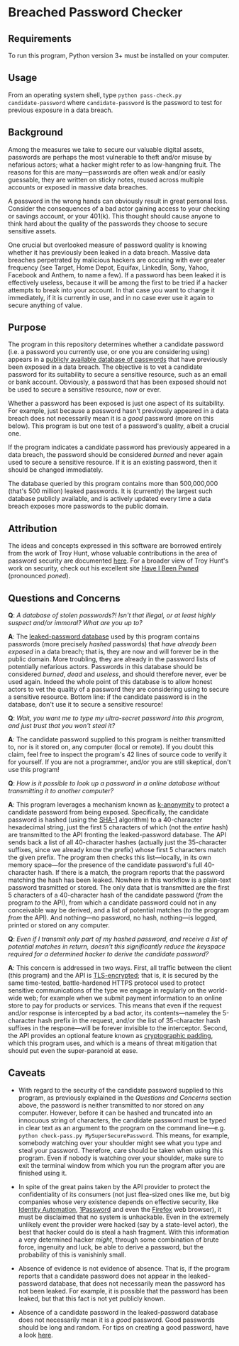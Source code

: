 # Breached Password Checker

## Requirements
To run this program, Python version 3+ must be installed on your computer.

## Usage
From an operating system shell, type <code>python pass-check.py candidate-password</code> where <code>candidate-password</code> is the password to test for previous exposure in a data breach.

## Background
Among the measures we take to secure our valuable digital assets, passwords are perhaps the most vulnerable to theft and/or misuse by nefarious actors; what a hacker might refer to as low-hangning fruit. The reasons for this are many&mdash;passwords are often weak and/or easily guessable, they are written on sticky notes, reused across multiple accounts or exposed in massive data breaches.

A password in the wrong hands can obviously result in great personal loss. Consider the consequences of a bad actor gaining access to your checking or savings account, or your 401(k). This thought should cause anyone to think hard about the quality of the passwords they choose to secure sensitive assets.

One crucial but overlooked measure of password quality is knowing whether it has previously been leaked in a data breach. Massive data breaches perpetrated by malicious hackers are occuring with ever greater frequency (see Target, Home Depot, Equifax, LinkedIn, Sony, Yahoo, Facebook and Anthem, to name a few). If a password has been leaked it is effectively useless, because it will be among the first to be tried if a hacker attempts to break into your account. In that case you want to change it immediately, if it is currently in use, and in no case ever use it again to secure anything of value.

## Purpose
The program in this repository determines whether a candidate password (i.e. a password you currently use, or one you are considering using) appears in a <a href=https://haveibeenpwned.com/Passwords target="_blank">publicly available database of passwords</a> that have previously been exposed in a data breach. The objective is to vet a candidate password for its suitability to secure a sensitive resource, such as an email or bank account. Obviously, a password that has been exposed should not be used to secure a sensitive resource, now or ever.

Whether a password has been exposed is just one aspect of its suitability. For example, just because a password hasn't previously appeared in a data breach does not necessarily mean it is a <i>good</i> password (more on this below). This program is but one test of a password's quality, albeit a crucial one.

If the program indicates a candidate password has previously appeared in a data breach, the password should be considered <i>burned</i> and never again used to secure a sensitive resource. If it is an existing password, then it should be changed immediately.

The database queried by this program contains more than 500,000,000 (that's 500 million) leaked passwords. It is (currently) the largest such database publicly available, and is actively updated every time a data breach exposes more passwords to the public domain.

## Attribution
The ideas and concepts expressed in this software are borrowed entirely from the work of Troy Hunt, whose valuable contributions in the area of password security are documented <a href=https://www.troyhunt.com/tag/pwned-passwords/ target="_blank">here</a>. For a broader view of Troy Hunt's work on security, check out his excellent site <a href=https://haveibeenpwned.com/ target="_blank">Have I Been Pwned</a> (pronounced <i>poned</i>).

## Questions and Concerns
<b>Q</b>: <i>A database of stolen passwords?! Isn't that illegal, or at least highly suspect and/or immoral? What are you up to?</i>

<b>A</b>: The <a href=https://haveibeenpwned.com/Passwords target="_blank">leaked-password database</a> used by this program contains passwords (more precisely <i>hashed</i> passwords) that <i>have already been exposed</i> in a data breach; that is, they are now and will forever be in the public domain. More troubling, they are already in the password lists of potentially nefarious actors. Passwords in this database should be considered <i>burned</i>, <i>dead</i> and <i>useless</i>, and should therefore never, ever be used again. Indeed the whole point of this database is to allow honest actors to vet the quality of a password they are considering using to secure a sensitive resource. Bottom line: if the candidate password is in the database, don't use it to secure a sensitive resource!

<b>Q</b>: <i>Wait, you want me to type my ultra-secret password into this program, and just trust that you won't steal it?</i>

<b>A</b>: The candidate password supplied to this program is neither transmitted to, nor is it stored on, any computer (local or remote). If you doubt this claim, feel free to inspect the program's 42 lines of source code to verify it for yourself. If you are not a programmer, and/or you are still skeptical, don't use this program!

<b>Q</b>: <i>How is it possible to look up a password in a online database without transmitting it to another computer?</i>

<b>A</b>: This program leverages a mechanism known as <a href=https://en.wikipedia.org/wiki/K-anonymity target="_blank">k-anonymity</a> to protect a candidate password from being exposed. Specifically, the candidate password is hashed (using the <a href=https://en.wikipedia.org/wiki/SHA-1 target="_blank">SHA-1</a> algorithm) to a 40-character hexadecimal string, just the first 5 characters of which (not the <i>entire</i> hash) are transmitted to the API fronting the leaked-password database. The API sends back a list of all 40-character hashes (actually just the 35-character suffixes, since we already know the prefix) whose first 5 characters match the given prefix. The program then checks this list&mdash;locally, in its own memory space&mdash;for the presence of the candidate password's full 40-character hash. If there is a match, the program reports that the password matching the hash has been leaked. Nowhere in this workflow is a plain-text password trasmitted or stored. The only data that is transmitted are the first 5 characters of a 40-character hash of the candidate password (<i>from</i> the program <i>to</i> the API), from which a candidate password could not in any conceivable way be derived, and a list of potential matches (<i>to</i> the program <i>from</i> the API). And nothing&mdash;no password, no hash, nothing&mdash;is logged, printed or stored on any computer.

<b>Q</b>: <i>Even if I transmit only part of my hashed password, and receive a list of potential matches in return, doesn't this significantly reduce the keyspace required for a determined hacker to derive the candidate password?</i>

<b>A</b>: This concern is addressed in two ways. First, all traffic between the client (this program) and the API is <a href=https://en.wikipedia.org/wiki/Transport_Layer_Security _target="blank">TLS-encrypted</a>; that is, it is secured by the same time-tested, battle-hardened HTTPS protocol used to protect sensitive communications of the type we engage in regularly on the world-wide web; for example when we submit payment information to an online store to pay for products or services. This means that even if the request and/or response is intercepted by a bad actor, its contents&mdash;nameley the 5-character hash prefix in the request, and/or the list of 35-character hash suffixes in the respone&mdash;will be forever invisible to the interceptor. Second, the API provides an optional feature known as <a href=https://www.troyhunt.com/enhancing-pwned-passwords-privacy-with-padding/ _target="blank">cryptographic padding</a>, which this program uses, and which is a means of threat mitigation that should put even the super-paranoid at ease.

## Caveats
* With regard to the security of the candidate password supplied to this program, as previously explained in the <i>Questions and Concerns</i> section above, the password is neither transmitted to nor stored on any computer. However, before it can be hashed and truncated into an innocuous string of characters, the candidate password must be typed in clear text as an argument to the program on the command line&mdash;e.g. <code>python check-pass.py MySuperSecurePassword</code>. This means, for example, somebody watching over your shoulder might see what you type and steal your password. Therefore, care should be taken when using this program. Even if nobody is watching over your shoulder, make sure to exit the terminal window from which you run the program after you are finished using it.

* In spite of the great pains taken by the API provider to protect the confidentiality of its consumers (not just flea-sized ones like me, but big companies whose very existence depends on effective security, like <a href=https://www.identityautomation.com/ _target="blank">Identity Automation</a>, <a href=https://1password.com/ _target="blank">1Password</a> and even the <a href=https://www.mozilla.org/ _target="blank">Firefox</a> web browser), it must be disclaimed that no system is unhackable. Even in the extremely unlikely event the provider were hacked (say by a state-level actor), the best that hacker could do is steal a hash fragment. With this information a very determined hacker <i>might</i>, through some combination of brute force, ingenuity and luck, be able to derive a password, but the probability of this is vanishinly small.

* Absence of evidence is not evidence of absence. That is, if the program reports that a candidate password does not appear in the leaked-password database, that does not necessarily mean the password has not been leaked. For example, it is possible that the password has been leaked, but that this fact is not yet publicly known.

* Absence of a candidate password in the leaked-password database does not necessarily mean it is a <i>good</i> password. Good passwords should be long and random. For tips on creating a good password, have a look <a href=https://www.nist.gov/blogs/taking-measure/easy-ways-build-better-p5w0rd target="_blank">here</a>.